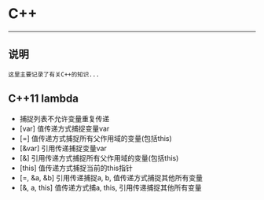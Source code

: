 # **C++**
***


## **说明**
    这里主要记录了有关C++的知识...



## **C++11 lambda**
  * 捕捉列表不允许变量重复传递
  * [var] 值传递方式捕捉变量var
  * [=] 值传递方式捕捉所有父作用域的变量(包括this)
  * [&var] 引用传递捕捉变量var
  * [&] 引用传递方式捕捉所有父作用域的变量(包括this)
  * [this] 值传递方式捕捉当前的this指针
  * [=, &a, &b] 引用传递捕捉a, b, 值传递方式捕捉其他所有变量
  * [&, a, this] 值传递方式捕a, this, 引用传递捕捉其他所有变量
